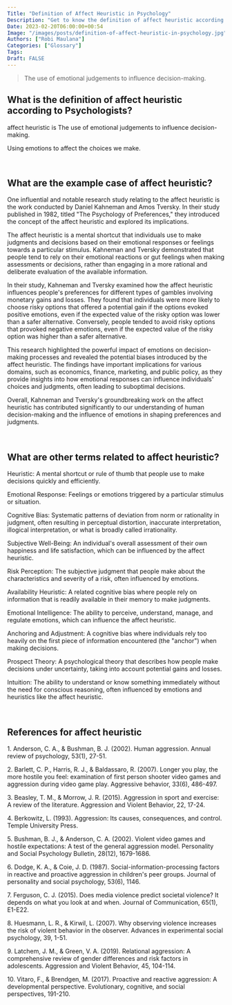 ```yaml
---
Title: "Definition of Affect Heuristic in Psychology"
Description: "Get to know the definition of affect heuristic according to psychologists."
Date: 2023-02-20T06:00:00+00:54
Image: "/images/posts/definition-of-affect-heuristic-in-psychology.jpg"
Authors: ["Robi Maulana"]
Categories: ["Glossary"]
Tags: 
Draft: FALSE
---
```





> The use of emotional judgements to influence decision-making.

## What is the definition of affect heuristic according to Psychologists?

affect heuristic is The use of emotional judgements to influence decision-making.

Using emotions to affect the choices we make.

 

## What are the example case of affect heuristic?

One influential and notable research study relating to the affect heuristic is the work conducted by Daniel Kahneman and Amos Tversky. In their study published in 1982, titled "The Psychology of Preferences," they introduced the concept of the affect heuristic and explored its implications.

The affect heuristic is a mental shortcut that individuals use to make judgments and decisions based on their emotional responses or feelings towards a particular stimulus. Kahneman and Tversky demonstrated that people tend to rely on their emotional reactions or gut feelings when making assessments or decisions, rather than engaging in a more rational and deliberate evaluation of the available information.

In their study, Kahneman and Tversky examined how the affect heuristic influences people's preferences for different types of gambles involving monetary gains and losses. They found that individuals were more likely to choose risky options that offered a potential gain if the options evoked positive emotions, even if the expected value of the risky option was lower than a safer alternative. Conversely, people tended to avoid risky options that provoked negative emotions, even if the expected value of the risky option was higher than a safer alternative.

This research highlighted the powerful impact of emotions on decision-making processes and revealed the potential biases introduced by the affect heuristic. The findings have important implications for various domains, such as economics, finance, marketing, and public policy, as they provide insights into how emotional responses can influence individuals' choices and judgments, often leading to suboptimal decisions.

Overall, Kahneman and Tversky's groundbreaking work on the affect heuristic has contributed significantly to our understanding of human decision-making and the influence of emotions in shaping preferences and judgments.

 

## What are other terms related to affect heuristic?

Heuristic: A mental shortcut or rule of thumb that people use to make decisions quickly and efficiently.

Emotional Response: Feelings or emotions triggered by a particular stimulus or situation.

Cognitive Bias: Systematic patterns of deviation from norm or rationality in judgment, often resulting in perceptual distortion, inaccurate interpretation, illogical interpretation, or what is broadly called irrationality.

Subjective Well-Being: An individual's overall assessment of their own happiness and life satisfaction, which can be influenced by the affect heuristic.

Risk Perception: The subjective judgment that people make about the characteristics and severity of a risk, often influenced by emotions.

Availability Heuristic: A related cognitive bias where people rely on information that is readily available in their memory to make judgments.

Emotional Intelligence: The ability to perceive, understand, manage, and regulate emotions, which can influence the affect heuristic.

Anchoring and Adjustment: A cognitive bias where individuals rely too heavily on the first piece of information encountered (the "anchor") when making decisions.

Prospect Theory: A psychological theory that describes how people make decisions under uncertainty, taking into account potential gains and losses.

Intuition: The ability to understand or know something immediately without the need for conscious reasoning, often influenced by emotions and heuristics like the affect heuristic.

 

## References for affect heuristic

1\. Anderson, C. A., & Bushman, B. J. (2002). Human aggression. Annual review of psychology, 53(1), 27-51.

2\. Barlett, C. P., Harris, R. J., & Baldassaro, R. (2007). Longer you play, the more hostile you feel: examination of first person shooter video games and aggression during video game play. Aggressive behavior, 33(6), 486-497.

3\. Beasley, T. M., & Morrow, J. R. (2015). Aggression in sport and exercise: A review of the literature. Aggression and Violent Behavior, 22, 17-24.

4\. Berkowitz, L. (1993). Aggression: Its causes, consequences, and control. Temple University Press.

5\. Bushman, B. J., & Anderson, C. A. (2002). Violent video games and hostile expectations: A test of the general aggression model. Personality and Social Psychology Bulletin, 28(12), 1679-1686.

6\. Dodge, K. A., & Coie, J. D. (1987). Social-information-processing factors in reactive and proactive aggression in children's peer groups. Journal of personality and social psychology, 53(6), 1146.

7\. Ferguson, C. J. (2015). Does media violence predict societal violence? It depends on what you look at and when. Journal of Communication, 65(1), E1-E22.

8\. Huesmann, L. R., & Kirwil, L. (2007). Why observing violence increases the risk of violent behavior in the observer. Advances in experimental social psychology, 39, 1-51.

9\. Latchem, J. M., & Green, V. A. (2019). Relational aggression: A comprehensive review of gender differences and risk factors in adolescents. Aggression and Violent Behavior, 45, 104-114.

10\. Vitaro, F., & Brendgen, M. (2017). Proactive and reactive aggression: A developmental perspective. Evolutionary, cognitive, and social perspectives, 191-210.
